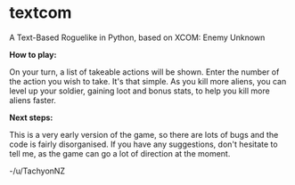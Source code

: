 # textcom
A Text-Based Roguelike in Python, based on XCOM: Enemy Unknown


**How to play:**


On your turn, a list of takeable actions will be shown. Enter the number of the action you wish to take. It's that simple.
As you kill more aliens, you can level up your soldier, gaining loot and bonus stats, to help you kill more aliens faster.


**Next steps:**


This is a very early version of the game, so there are lots of bugs and the code is fairly disorganised. If you have any suggestions, don't hesitate to tell me, as the game can go a lot of direction at the moment.


-/u/TachyonNZ
